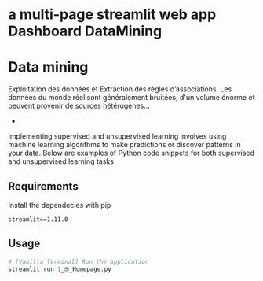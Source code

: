 #  a multi-page streamlit web app Dashboard DataMining


# Data mining 

Exploitation des données et Extraction des règles d’associations. 
Les données du monde réel sont généralement bruitées, d'un volume énorme et peuvent provenir de sources hétérogènes...

+ 

Implementing supervised and unsupervised learning involves using machine learning algorithms to make predictions or discover patterns in your data. Below are examples of Python code snippets for both supervised and unsupervised learning tasks 
## Requirements
Install the dependecies with pip
```
streamlit==1.11.0
```

## Usage
```python
# [Vanilla Terminal] Run the application
streamlit run 1_🤓_Homepage.py
```


